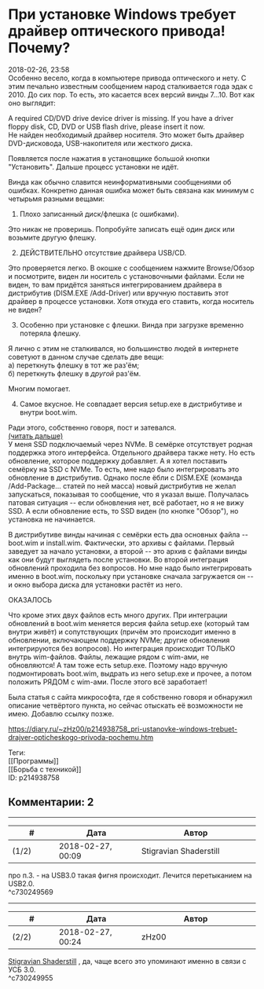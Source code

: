 При установке Windows требует драйвер оптического привода! Почему?
==================================================================

  
2018-02-26, 23:58  
 Особенно весело, когда в компьютере привода оптического и нету. С этим печально известным сообщением народ сталкивается года эдак с 2010. До сих пор. То есть, это касается всех версий винды 7...10. Вот как оно выглядит:   
   
 A required CD/DVD drive device driver is missing. If you have a driver floppy disk, CD, DVD or USB flash drive, please insert it now.   
 Не найден необходимый драйвер носителя. Это может быть драйвер DVD-дисковода, USB-накопителя или жесткого диска.   
   
 Появляется после нажатия в установщике большой кнопки "Установить". Дальше процесс установки не идёт.   
   
 Винда как обычно славится неинформативными сообщениями об ошибках. Конкретно данная ошибка может быть связана как минимум с четырьмя разными вещами:   
   
 1. Плохо записанный диск/флешка (с ошибками).   
   
 Это никак не проверишь. Попробуйте записать ещё один диск или возьмите другую флешку.   
   
 2. ДЕЙСТВИТЕЛЬНО отсутствие драйвера USB/CD.   
   
 Это проверяется легко. В окошке с сообщением нажмите Browse/Обзор и посмотрите, виден ли носитель с установочными файлами. Если не виден, то вам придётся заняться интегрированием драйвера в дистрибутив (DISM.EXE /Add-Driver) или вручную поставить этот драйвер в процессе установки. Хотя откуда его ставить, когда носитель не виден?   
   
 3. Особенно при установке с флешки. Винда при загрузке временно потеряла флешку.   
   
 Я лично с этим не сталкивался, но большинство людей в интернете советуют в данном случае сделать две вещи:   
 а) переткнуть флешку в тот же раз'ём;   
 б) переткнуть флешку в  *другой*  раз'ём.   
   
 Многим помогает.   
   
 4. Самое вкусное. Не совпадает версия setup.exe в дистрибутиве и внутри boot.wim.   
   
 Ради этого, собственно говоря, пост и затевался.   
  [(читать дальше)](https://zHz00.diary.ru/p214938758.htm?index=1#linkmore214938758m1)      
 У меня SSD подключаемый через NVMe. В семёрке отсутствует родная поддержка этого интерфейса. Отдельного драйвера также нету. Но есть обновление, которое поддержку добавляет. А я хотел поставить семёрку на SSD с NVMe. То есть, мне надо было интегрировать это обновление в дистрибутив. Однако после ёбли с DISM.EXE (команда /Add-Package... статей по ней масса) новый дистрибутив не желал запускаться, показывая то сообщение, что я указал выше. Получалась патовая ситуация -- если обновления нет, всё работает, но я не вижу SSD. А если обновление есть, то SSD виден (по кнопке "Обзор"), но установка не начинается.   
   
 В дистрибутиве винды начиная с семёрки есть два основных файла -- boot.wim и install.wim. Фактически, это архивы с файлами. Первый заведует за начало установки, а второй -- это архив с файлами винды как они будут выглядеть после установки. Во второй интеграция обновлений проходила без вопросов. Но мне надо было интегрировать именно в boot.wim, поскольку при установке сначала загружается он -- и окно выбора диска для установки растёт из него.   
   
 ОКАЗАЛОСЬ   
   
 Что кроме этих двух файлов есть много других. При интеграции обновлений в boot.wim меняется версия файла setup.exe (который там внутри живёт) и сопутствующих (причём это происходит именно в обновлении, включающем поддержку NVMe; другие обновления интегрируются без вопросов). Но интеграция происходит ТОЛЬКО внутрь wim-файлов. Файлы, лежащие рядом с wim-ами, не обновляются! А там тоже есть setup.exe. Поэтому надо вручную подмонтировать boot.wim, выдрать из него setup.exe и прочее, а потом положить РЯДОМ с wim-ами. После этого всё заработает!   
   
 Была статья с сайта микрософта, где я собственно говоря и обнаружил описание четвёртого пункта, но сейчас отыскать её возможности не имею. Добавлю ссылку позже.   
     
  
<https://diary.ru/~zHz00/p214938758_pri-ustanovke-windows-trebuet-drajver-opticheskogo-privoda-pochemu.htm>  
  
Теги:  
[[Программы]]  
[[Борьба с техникой]]  
ID: p214938758  


Комментарии: 2
--------------

  


---



|         #         |              Дата              |                     Автор                     |           ID           |
| --- | --- | --- | --- |
| (1/2) | 2018-02-27, 00:09 | Stigravian Shaderstill | c730249569 |

  
 про п.3. - на USB3.0 такая фигня происходит. Лечится перетыканием на USB2.0.   
 ^c730249569

---



|         #         |              Дата              |                     Автор                     |           ID           |
| --- | --- | --- | --- |
| (2/2) | 2018-02-27, 00:24 | zHz00 | c730249955 |

  
  [Stigravian Shaderstill](http://stigravian.diary.ru "Science, Death, Rock-n-Roll")  , да, чаще всего это упоминают именно в связи с УСБ 3.0.   
 ^c730249955